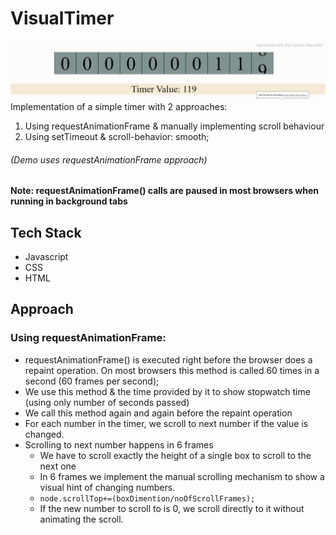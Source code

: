 # VisualTimer
![Timer Demo GIF](./timer_gif.gif)
Implementation of a simple timer with 2 approaches:
1. Using requestAnimationFrame & manually implementing scroll behaviour
2. Using setTimeout & scroll-behavior: smooth;

###### (Demo uses requestAnimationFrame approach)

#### Note: requestAnimationFrame() calls are paused in most browsers when running in background tabs

## Tech Stack
- Javascript
- CSS
- HTML

## Approach
### Using requestAnimationFrame:
- requestAnimationFrame() is executed right before the browser does a repaint operation. On most browsers this method is called 60 times in a second (60 frames per second);
- We use this method & the time provided by it to show stopwatch time (using only number of seconds passed)
- We call this method again and again before the repaint operation
- For each number in the timer, we scroll to next number if the value is changed.
- Scrolling to next number happens in 6 frames
  - We have to scroll exactly the height of a single box to scroll to the next one
  - In 6 frames we implement the manual scrolling mechanism to show a visual hint of changing numbers.
  - `node.scrollTop+=(boxDimention/noOfScrollFrames);` 
  - If the new number to scroll to is 0, we scroll directly to it without animating the scroll.
